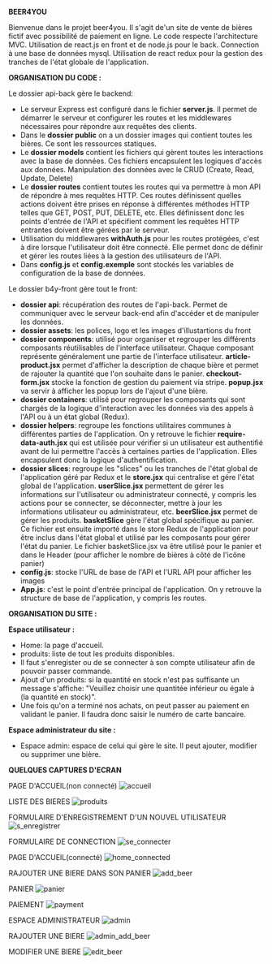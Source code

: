 **BEER4YOU**

Bienvenue dans le projet beer4you. Il s'agit de'un site de vente de bières fictif avec possibilité de paiement en ligne.
Le code respecte l'architecture MVC. Utilisation de react.js en front et de node.js pour le back. Connection à une base de données mysql.
Utilisation de react redux pour la gestion des tranches de l'état globale de l'application.

**ORGANISATION DU CODE :**

Le dossier api-back gère le backend:
- Le serveur Express est configuré dans le fichier **server.js**. Il permet de démarrer le serveur et configurer les routes et les middlewares nécessaires pour répondre aux requêtes des clients.
- Dans le **dossier public** on a un dossier images qui contient toutes les bières. Ce sont les ressources statiques.
- Le **dossier models** contient les fichiers qui gèrent toutes les interactions avec la base de données. Ces fichiers encapsulent les logiques d'accès aux données. Manipulation des données avec le CRUD (Create, Read, Update, Delete)
- Le **dossier routes** contient toutes les routes qui va permettre à mon API de répondre à mes requêtes HTTP. Ces routes définissent quelles actions doivent être prises en réponse à différentes méthodes HTTP telles que GET, POST, PUT, DELETE, etc. Elles définissent donc les points d'entrée de l'API et spécifient comment les requêtes HTTP entrantes doivent être gérées par le serveur.
- Utilisation du middlewares **withAuth.js** pour les routes protégées, c'est à dire lorsque l'utilisateur doit être connecté. Elle permet donc de définir et gérer les routes liées à la gestion des utilisateurs de l'API.
- Dans **config.js** et **config.exemple** sont stockés les variables de configuration de la base de données.


Le dossier b4y-front gère tout le front:
- **dossier api**: récupération des routes de l'api-back. Permet de communiquer avec le serveur back-end afin d'accéder et de manipuler les données.
- **dossier assets**: les polices, logo et les images d'illustartions du front
- **dossier components**: utilisé pour organiser et regrouper les différents composants réutilisables de l'interface utilisateur. Chaque composant représente généralement une partie de l'interface utilisateur.
**article-product.jsx** permet d'afficher la description de chaque bière et permet de rajouter la quantité que l'on souhaite dans le panier.
**checkout-form.jsx** stocke la fonction de gestion du paiement via stripe.
**popup.jsx** va servir à afficher les popup lors de l'ajout d'une bière.
- **dossier containers**: utilisé pour regrouper les composants qui sont chargés de la logique d'interaction avec les données via des appels à l'API ou à un état global (Redux).
- **dossier helpers**: regroupe les fonctions utilitaires communes à différentes parties de l'application. On y retrouve le fichier **require-data-auth.jsx** qui est utilisée pour vérifier si un utilisateur est authentifié avant de lui permettre l'accès à certaines parties de l'application. Elles encapsulent donc la logique d'authentification.
- **dossier slices**: regroupe les "slices" ou les tranches de l'état global de l'application géré par Redux et le **store.jsx** qui centralise et gére l'état global de l'application.
**userSlice.jsx** permettent de gérer les informations sur l'utilisateur ou administrateur connecté, y compris les actions pour se connecter, se déconnecter, mettre à jour les informations utilisateur ou administrateur, etc.
**beerSlice.jsx** permet de gérer les produits.
**basketSlice** gère l'état global spécifique au panier. Ce fichier est ensuite importé dans le store Redux de l'application pour être inclus dans l'état global et utilisé par les composants pour gérer l'état du panier. Le fichier basketSlice.jsx va être utilisé pour le panier et dans le Header (pour afficher le nombre de bières à côté de l'icône panier) 
- **config.js**: stocke l'URL de base de l'API et l'URL API pour afficher les images
- **App.js**: c'est le point d'entrée principal de l'application. On y retrouve la structure de base de l'application, y compris les routes.

**ORGANISATION DU SITE :**

**Espace utilisateur :**

- Home: la page d'accueil.
- produits: liste de tout les produits disponibles.
- Il faut s'enregister ou de se connecter à son compte utilisateur afin de pouvoir passer commande.
- Ajout d'un produits: si la quantité en stock n'est pas suffisante un message s'affiche: "Veuillez choisir une quantitée inférieur ou égale à (la quantité en stock)".
- Une fois qu'on a terminé nos achats, on peut passer au paiement en validant le panier. Il faudra donc saisir le numéro de carte bancaire.

**Espace administrateur du site :**  
- Espace admin: espace de celui qui gère le site. Il peut ajouter, modifier ou supprimer une bière.

**QUELQUES CAPTURES D'ECRAN**

PAGE D'ACCUEIL(non connecté)
![accueil](https://github.com/Manuella81/beer4you/assets/101250152/c3a6fbc5-5e00-49a0-b975-c83e519b1ca1)

LISTE DES BIERES
![produits](https://github.com/Manuella81/beer4you/assets/101250152/3c1a956d-7518-45de-af94-596880c466a9)

FORMULAIRE D'ENREGISTREMENT D'UN NOUVEL UTILISATEUR
![s_enregistrer](https://github.com/Manuella81/beer4you/assets/101250152/010b7ce9-a2c4-4064-b99d-6a12919dd905)

FORMULAIRE DE CONNECTION
![se_connecter](https://github.com/Manuella81/beer4you/assets/101250152/a3ae1612-a6d6-4399-8d43-eaf1f25d4e35)

PAGE D'ACCUEIL(connecté)
![home_connected](https://github.com/Manuella81/beer4you/assets/101250152/898a437e-f456-4ea5-9f93-d118a71bdff2)

RAJOUTER UNE BIERE DANS SON PANIER
![add_beer](https://github.com/Manuella81/beer4you/assets/101250152/5552959f-6fcb-477d-a325-28e23c982754)

PANIER
![panier](https://github.com/Manuella81/beer4you/assets/101250152/7625ffa2-5dfa-4b8c-8d8b-9e10017a9bc4)

PAIEMENT
![payment](https://github.com/Manuella81/beer4you/assets/101250152/c07180a4-4d57-41d8-94d8-7d10545cba19)

ESPACE ADMINISTRATEUR
![admin](https://github.com/Manuella81/beer4you/assets/101250152/90e62ef0-43dc-4dbf-97bc-20a303f4dc3e)

RAJOUTER UNE BIERE
![admin_add_beer](https://github.com/Manuella81/beer4you/assets/101250152/027e5e70-e73a-4627-b9ac-1f2f7637d5cd)

MODIFIER UNE BIERE
![edit_beer](https://github.com/Manuella81/beer4you/assets/101250152/fa78462f-da60-4e58-ad48-05d78cb1adaf)



